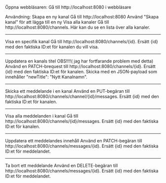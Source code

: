 Öppna webbläsaren:
Gå till
http://localhost:8080 i webbläsare

Användning:
Skapa en ny kanal
Gå till
 http://localhost:8080
Använd "Skapa kanal" för att lägga till en ny
Visa alla kanaler
Gå till http://localhost:8080/channels.
Här kan du se en lista över alla  kanaler.
_________________________________________________________________
Visa en specifik kanal
Gå till http://localhost:8080/channels/{id}.
Ersätt {id} med den faktiska ID:et för kanalen du vill visa.
___________________________________________
Uppdatera en kanals titel
OBS!!!!( jag har fortfarande problem med detta)
Använd en PATCH-brequest till http://localhost:8080/channels/{id}.
Ersätt {id} med den faktiska ID:et för kanalen.
Skicka med en JSON-payload som innehåller "newTitle": "Nytt Kanalnamn".
_____________________________________________________________
Skicka ett meddelande i en kanal
Använd en PUT-begäran till http://localhost:8080/channels/channel/{id}/messages.
Ersätt {id} med den faktiska ID:et för kanalen.

___________________________________
Visa alla meddelanden i kanal
Gå till http://localhost:8080/channels/{id}/messages.
Ersätt {id} med den faktiska ID:et för kanalen.
_______________________
Uppdatera ett meddelandes innehåll
Använd en PATCH-begäran till
http://localhost:8080/channels/messages/{id}.
Ersätt {id} med den faktiska ID:et för meddelandet.

__________________________________________
Ta bort ett meddelande
Använd en DELETE-begäran till http://localhost:8080/channels/messages/{id}.
Ersätt {id} med den faktiska ID:et för meddelandet.